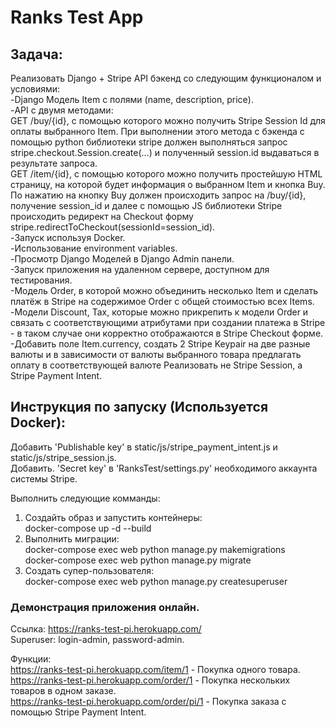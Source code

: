 # Ranks Test App
## Задача:
Реализовать Django + Stripe API бэкенд со следующим функционалом и условиями:  
-Django Модель Item с полями (name, description, price).   
-API с двумя методами:  
GET /buy/{id}, c помощью которого можно получить Stripe Session Id для оплаты выбранного Item. При выполнении этого метода c бэкенда с помощью python библиотеки stripe должен выполняться запрос stripe.checkout.Session.create(...) и полученный session.id выдаваться в результате запроса.  
GET /item/{id}, c помощью которого можно получить простейшую HTML страницу, на которой будет информация о выбранном Item и кнопка Buy. По нажатию на кнопку Buy должен происходить запрос на /buy/{id}, получение session_id и далее  с помощью JS библиотеки Stripe происходить редирект на Checkout форму stripe.redirectToCheckout(sessionId=session_id).  
-Запуск используя Docker.  
-Использование environment variables.  
-Просмотр Django Моделей в Django Admin панели.  
-Запуск приложения на удаленном сервере, доступном для тестирования.  
-Модель Order, в которой можно объединить несколько Item и сделать платёж в Stripe на содержимое Order c общей стоимостью всех Items.
-Модели Discount, Tax, которые можно прикрепить к модели Order и связать с соответствующими атрибутами при создании платежа в Stripe - в таком случае они корректно отображаются в Stripe Checkout форме.   
-Добавить поле Item.currency, создать 2 Stripe Keypair на две разные валюты и в зависимости от валюты выбранного товара предлагать оплату в соответствующей валюте
Реализовать не Stripe Session, а Stripe Payment Intent.


## Инструкция по запуску (Используется Docker):
Добавить 'Publishable key' в static/js/stripe_payment_intent.js и static/js/stripe_session.js.  
Добавить. 'Secret key' в 'RanksTest/settings.py' необходимого аккаунта системы Stripe.  

Выполнить следующие комманды:  
1. Создайть образ и запустить контейнеры:  
docker-compose up -d --build  
2. Выполнить миграции:  
docker-compose exec web python manage.py makemigrations  
docker-compose exec web python manage.py migrate  
3. Создать супер-пользователя:  
docker-compose exec web python manage.py createsuperuser

### Демонстрация приложения онлайн.

Ссылка: https://ranks-test-pi.herokuapp.com/  
Superuser: login-admin, password-admin.

Функции:  
https://ranks-test-pi.herokuapp.com/item/1 - Покупка одного товара.  
https://ranks-test-pi.herokuapp.com/order/1 - Покупка нескольких товаров в одном заказе.  
https://ranks-test-pi.herokuapp.com/order/pi/1 - Покупка заказа с помощью Stripe Payment Intent.

